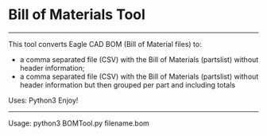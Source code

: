 # Bill of Materials Tool
---------------------------

This tool converts Eagle CAD BOM (Bill of Material files) to:
- a comma separated file (CSV) with the Bill of Materials (partslist) without header information;
- a comma separated file (CSV) with the Bill of Materials (partslist) without header information but then grouped per part and including totals

Uses: Python3
Enjoy!

---------------------------

Usage:
    python3 BOMTool.py filename.bom

